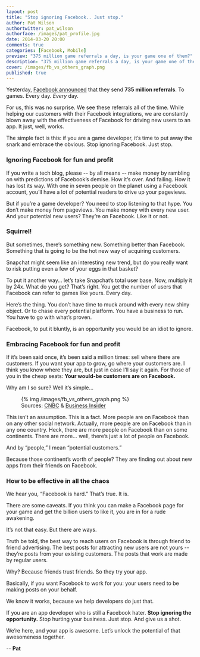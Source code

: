```yaml
---
layout: post
title: "Stop ignoring Facebook.. Just stop."
author: Pat Wilson
authortwitter: pat_wilson
authorface: /images/pat_profile.jpg
date: 2014-03-20 20:00
comments: true
categories: [Facebook, Mobile]
preview: "375 million game referrals a day, is your game one of them?"
description: "375 million game referrals a day, is your game one of them?"
cover: /images/fb_vs_others_graph.png
published: true
---
```

Yesterday, [Facebook announced](https://developers.facebook.com/blog/post/2014/03/19/facebook-at-gdc-2014/) that they send **735 million referrals**. To games. Every day. _Every_ day.

For us, this was no surprise. We see these referrals all of the time. While helping our customers with their Facebook integrations, we are constantly blown away with the effectiveness of Facebook for driving new users to an app. It just, well, works.

The simple fact is this: if you are a game developer, it’s time to put away the snark and embrace the obvious. Stop ignoring Facebook. Just stop.

### Ignoring Facebook for fun and profit

If you write a tech blog, please -- by all means -- make money by rambling on with predictions of Facebook’s demise. How it’s over. And failing. How it has lost its way. With one in seven people on the planet using a Facebook account, you’ll have a lot of potential readers to drive up your pageviews. 

But if you’re a game developer? You need to stop listening to that hype. You don’t make money from pageviews. You make money with every new user. And your potential new users?  They’re on Facebook. Like it or not.

### Squirrel!

But sometimes, there’s something new. Something better than Facebook. Something that is going to be the hot new way of acquiring customers.

Snapchat might seem like an interesting new trend, but do you really want to risk putting even a few of your eggs in that basket? 

To put it another way… let’s take Snapchat’s total user base. Now, multiply it by 24x. What do you get? That’s right. You get the number of users that Facebook can refer to games like yours. Every day. 

Here’s the thing. You don’t have time to muck around with every new shiny object. Or to chase every potential platform. You have a business to run. You have to go with what’s proven.

Facebook, to put it bluntly, is an opportunity you would be an idiot to ignore. 

### Embracing Facebook for fun and profit 

If it’s been said once, it’s been said a million times: sell where there are customers. If you want your app to grow, go where your customers are. I think you know where they are, but just in case I’ll say it again. For those of you in the cheap seats: **Your would-be customers are on Facebook.**

Why am I so sure? Well it’s simple...

<figure class="thumbnail">
  {% img /images/fb_vs_others_graph.png %}
  <figcaption>
    Sources: <a href="http://www.cnbc.com/id/101160163">CNBC</a> & <a href="http://www.businessinsider.com/snapchat-active-users-exceed-30-million-2013-12">Business Insider</a>
  </figcaption>
</figure>

This isn’t an assumption. This is a fact. More people are on Facebook than on any other social network. Actually, more people are on Facebook than in any one country. Heck, there are more people on Facebook than on some continents. There are more… well, there’s just a lot of people on Facebook. 

And by “people,” I mean “potential customers.”

Because those continent’s worth of  people? They are finding out about new apps from their friends on Facebook. 

### How to be effective in all the chaos

We hear you, “Facebook is hard.” That’s true. It is.

There are some caveats. If you think you can make a Facebook page for your game and get the billion users to like it, you are in for a rude awakening. 

It’s not that easy. But there are ways.

Truth be told, the best way to reach users on Facebook is through friend to friend advertising. The best posts for attracting new users are not yours -- they’re posts from your existing customers. The posts that work are made by regular users. 

Why? Because friends trust friends. So they try your app. 

Basically, if you want Facebook to work for you: your users need to be making posts on your behalf. 

We know it works, because we help developers do just that. 

If you are an app developer who is still a Facebook hater. **Stop ignoring the opportunity.** Stop hurting your business. Just stop. And give us a shot. 

We’re here, and your app is awesome. Let’s unlock the potential of that awesomeness together.

-- __Pat__

